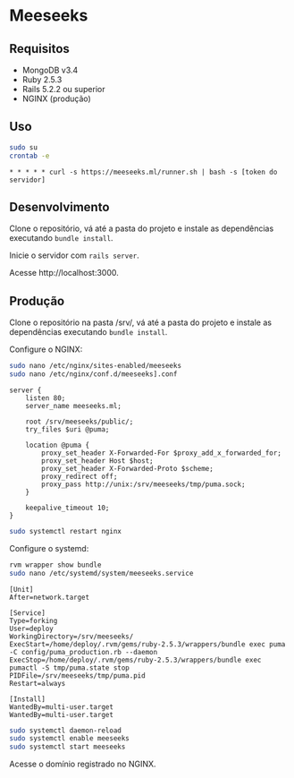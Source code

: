 # Meeseeks

## Requisitos

- MongoDB v3.4
- Ruby 2.5.3
- Rails 5.2.2 ou superior
- NGINX (produção)

## Uso

```bash
sudo su
crontab -e
```

```text
* * * * * curl -s https://meeseeks.ml/runner.sh | bash -s [token do servidor]
```

## Desenvolvimento

Clone o repositório, vá até a pasta do projeto e instale as dependências executando ```bundle install```.

Inicie o servidor com ```rails server```.

Acesse http://localhost:3000.

## Produção

Clone o repositório na pasta /srv/, vá até a pasta do projeto e instale as dependências executando ```bundle install```.

Configure o NGINX:

```bash
sudo nano /etc/nginx/sites-enabled/meeseeks
sudo nano /etc/nginx/conf.d/meeseeks].conf
```

```text
server {
	listen 80;
	server_name meeseeks.ml;

	root /srv/meeseeks/public/;
	try_files $uri @puma;

	location @puma {
		proxy_set_header X-Forwarded-For $proxy_add_x_forwarded_for;
		proxy_set_header Host $host;
		proxy_set_header X-Forwarded-Proto $scheme;
		proxy_redirect off;
		proxy_pass http://unix:/srv/meeseeks/tmp/puma.sock;
	}

	keepalive_timeout 10;
}
```

```bash
sudo systemctl restart nginx
```

Configure o systemd:

```bash
rvm wrapper show bundle
sudo nano /etc/systemd/system/meeseeks.service
```

```text
[Unit]
After=network.target

[Service]
Type=forking
User=deploy
WorkingDirectory=/srv/meeseeks/
ExecStart=/home/deploy/.rvm/gems/ruby-2.5.3/wrappers/bundle exec puma -C config/puma_production.rb --daemon
ExecStop=/home/deploy/.rvm/gems/ruby-2.5.3/wrappers/bundle exec pumactl -S tmp/puma.state stop
PIDFile=/srv/meeseeks/tmp/puma.pid
Restart=always

[Install]
WantedBy=multi-user.target
WantedBy=multi-user.target
```

```bash
sudo systemctl daemon-reload
sudo systemctl enable meeseeks
sudo systemctl start meeseeks
```

Acesse o domínio registrado no NGINX.
